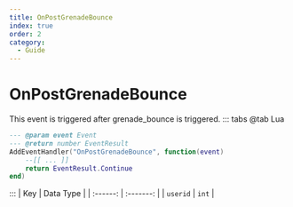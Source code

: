 ```yaml
---
title: OnPostGrenadeBounce
index: true
order: 2
category:
  - Guide
---
```


# OnPostGrenadeBounce
This event is triggered after grenade_bounce is triggered.
::: tabs
@tab Lua
```lua
--- @param event Event
--- @return number EventResult
AddEventHandler("OnPostGrenadeBounce", function(event)
    --[[ ... ]]
    return EventResult.Continue
end)
```

:::
|    Key   | Data Type |
| :------: | :-------: |
| `userid` |   `int`   |